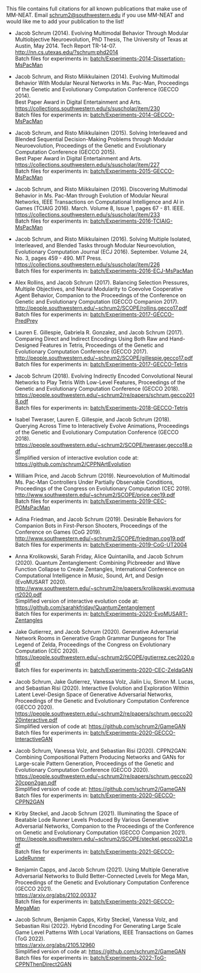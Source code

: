 This file contains full citations for all known publications that make use of MM-NEAT. Email schrum2@southwestern.edu if you use MM-NEAT and would like me to add your publication to the list!

* Jacob Schrum (2014). Evolving Multimodal Behavior Through Modular Multiobjective Neuroevolution, PhD Thesis, The University of Texas at Austin, May 2014. Tech Report TR-14-07.  
  http://nn.cs.utexas.edu/?schrum:phd2014    
  Batch files for experiments in: [batch/Experiments-2014-Dissertation-MsPacMan](https://github.com/schrum2/MM-NEAT/tree/master/batch/Experiments-2014-Dissertation-MsPacMan) 

* Jacob Schrum, and Risto Miikkulainen (2014). Evolving Multimodal Behavior With Modular Neural Networks in Ms. Pac-Man, Proceedings of the Genetic and Evolutionary Computation Conference (GECCO 2014).  
  Best Paper Award in Digital Entertainment and Arts.  
  https://collections.southwestern.edu/s/suscholar/item/230  
  Batch files for experiments in: [batch/Experiments-2014-GECCO-MsPacMan](https://github.com/schrum2/MM-NEAT/tree/master/batch/Experiments-2014-GECCO-MsPacMan)

* Jacob Schrum, and Risto Miikkulainen (2015). Solving Interleaved and Blended Sequential Decision-Making Problems through Modular Neuroevolution, Proceedings of the Genetic and Evolutionary Computation Conference (GECCO 2015).  
  Best Paper Award in Digital Entertainment and Arts.  
  https://collections.southwestern.edu/s/suscholar/item/227  
  Batch files for experiments in: [batch/Experiments-2015-GECCO-MsPacMan](https://github.com/schrum2/MM-NEAT/tree/master/batch/Experiments-2015-GECCO-MsPacMan)

* Jacob Schrum, and Risto Miikkulainen (2016). Discovering Multimodal Behavior in Ms. Pac-Man through Evolution of Modular Neural Networks, IEEE Transactions on Computational Intelligence and AI in Games (TCIAIG 2016). March. Volume 8, Issue 1, pages 67 - 81. IEEE.  
  https://collections.southwestern.edu/s/suscholar/item/233    
  Batch files for experiments in: [batch/Experiments-2016-TCIAIG-MsPacMan](https://github.com/schrum2/MM-NEAT/tree/master/batch/Experiments-2016-TCIAIG-MsPacMan)

* Jacob Schrum, and Risto Miikkulainen (2016). Solving Multiple Isolated, Interleaved, and Blended Tasks through Modular Neuroevolution, Evolutionary Computation Journal (ECJ 2016). September. Volume 24, No. 3, pages 459 - 490. MIT Press.  
  https://collections.southwestern.edu/s/suscholar/item/226   
  Batch files for experiments in: [batch/Experiments-2016-ECJ-MsPacMan](https://github.com/schrum2/MM-NEAT/tree/master/batch/Experiments-2016-ECJ-MsPacMan)

* Alex Rollins, and Jacob Schrum (2017). Balancing Selection Pressures, Multiple Objectives, and Neural Modularity to Coevolve Cooperative Agent Behavior, Companion to the Proceedings of the Conference on Genetic and Evolutionary Computation (GECCO Companion 2017).  
  http://people.southwestern.edu/~schrum2/SCOPE/rollins.gecco17.pdf   
  Batch files for experiments in: [batch/Experiments-2017-GECCO-PredPrey](https://github.com/schrum2/MM-NEAT/tree/master/batch/Experiments-2017-GECCO-PredPrey)

* Lauren E. Gillespie, Gabriela R. Gonzalez, and Jacob Schrum (2017). Comparing Direct and Indirect Encodings Using Both Raw and Hand-Designed Features in Tetris, Proceedings of the Genetic and Evolutionary Computation Conference (GECCO 2017).   
  http://people.southwestern.edu/~schrum2/SCOPE/gillespie.gecco17.pdf    
  Batch files for experiments in: [batch/Experiments-2017-GECCO-Tetris](https://github.com/schrum2/MM-NEAT/tree/master/batch/Experiments-2017-GECCO-Tetris)

* Jacob Schrum (2018). Evolving Indirectly Encoded Convolutional Neural Networks to Play Tetris With Low-Level Features, Proceedings of the Genetic and Evolutionary Computation Conference (GECCO 2018).   
  https://people.southwestern.edu/~schrum2/re/papers/schrum.gecco2018.pdf    
  Batch files for experiments in: [batch/Experiments-2018-GECCO-Tetris](https://github.com/schrum2/MM-NEAT/tree/master/batch/Experiments-2018-GECCO-Tetris)

* Isabel Tweraser, Lauren E. Gillespie, and Jacob Schrum (2018). Querying Across Time to Interactively Evolve Animations, Proceedings of the Genetic and Evolutionary Computation Conference (GECCO 2018).   
  https://people.southwestern.edu/~schrum2/SCOPE/tweraser.gecco18.pdf    
  Simplified version of interactive evolution code at: https://github.com/schrum2/CPPNArtEvolution

* William Price, and Jacob Schrum (2019). Neuroevolution of Multimodal Ms. Pac-Man Controllers Under Partially Observable Conditions, Proceedings of the Congress on Evolutionary Computation (CEC 2019).   
  http://www.southwestern.edu/~schrum2/SCOPE/price.cec19.pdf   
  Batch files for experiments in: [batch/Experiments-2019-CEC-POMsPacMan](https://github.com/schrum2/MM-NEAT/tree/master/batch/Experiments-2019-CEC-POMsPacMan)

* Adina Friedman, and Jacob Schrum (2019). Desirable Behaviors for Companion Bots in First-Person Shooters, Proceedings of the Conference on Games (CoG 2019).   
  http://www.southwestern.edu/~schrum2/SCOPE/friedman.cog19.pdf   
  Batch files for experiments in: [batch/Experiments-2019-CoG-UT2004](https://github.com/schrum2/MM-NEAT/tree/master/batch/Experiments-2019-CoG-UT2004)

* Anna Krolikowski, Sarah Friday, Alice Quintanilla, and Jacob Schrum (2020). Quantum Zentanglement: Combining Picbreeder and Wave Function Collapse to Create Zentangles, International Conference on Computational Intelligence in Music, Sound, Art, and Design (EvoMUSART 2020).   
  http://www.southwestern.edu/~schrum2/re/papers/krolikowski.evomusart2020.pdf    
  Simplified version of interactive evolution code at: https://github.com/sarahkfriday/QuantumZentanglement    
  Batch files for experiments in: [batch/Experiments-2020-EvoMUSART-Zentangles](https://github.com/schrum2/MM-NEAT/tree/master/batch/Experiments-2020-EvoMUSART-Zentangles)

* Jake Gutierrez, and Jacob Schrum (2020). Generative Adversarial Network Rooms in Generative Graph Grammar Dungeons for The Legend of Zelda, Proceedings of the Congress on Evolutionary Computation (CEC 2020).   
  https://people.southwestern.edu/~schrum2/SCOPE/gutierrez.cec2020.pdf  
  Batch files for experiments in: [batch/Experiments-2020-CEC-ZeldaGAN](https://github.com/schrum2/MM-NEAT/tree/master/batch/Experiments-2020-CEC-ZeldaGAN)

* Jacob Schrum, Jake Gutierrez, Vanessa Volz, Jialin Liu, Simon M. Lucas, and Sebastian Risi (2020). Interactive Evolution and Exploration Within Latent Level-Design Space of Generative Adversarial Networks, Proceedings of the Genetic and Evolutionary Computation Conference (GECCO 2020).   
  https://people.southwestern.edu/~schrum2/re/papers/schrum.gecco2020interactive.pdf   
  Simplified version of code at: https://github.com/schrum2/GameGAN   
  Batch files for experiments in: [batch/Experiments-2020-GECCO-InteractiveGAN](https://github.com/schrum2/MM-NEAT/tree/master/batch/Experiments-2020-GECCO-InteractiveGAN)

* Jacob Schrum, Vanessa Volz, and Sebastian Risi (2020). CPPN2GAN: Combining Compositional Pattern Producing Networks and GANs for Large-scale Pattern Generation, Proceedings of the Genetic and Evolutionary Computation Conference (GECCO 2020).   
  https://people.southwestern.edu/~schrum2/re/papers/schrum.gecco2020cppn2gan.pdf  
  Simplified version of code at: https://github.com/schrum2/GameGAN   
  Batch files for experiments in: [batch/Experiments-2020-GECCO-CPPN2GAN](https://github.com/schrum2/MM-NEAT/tree/master/batch/Experiments-2020-GECCO-CPPN2GAN)
  
* Kirby Steckel, and Jacob Schrum (2021). Illuminating the Space of Beatable Lode Runner Levels Produced By Various Generative Adversarial Networks, Companion to the Proceedings of the Conference on Genetic and Evolutionary Computation (GECCO Companion 2021).  
  http://people.southwestern.edu/~schrum2/SCOPE/steckel.gecco2021.pdf   
  Batch files for experiments in: [batch/Experiments-2021-GECCO-LodeRunner](https://github.com/schrum2/MM-NEAT/tree/master/batch/Experiments-2021-GECCO-LodeRunner)
  
* Benjamin Capps, and Jacob Schrum (2021). Using Multiple Generative Adversarial Networks to Build Better-Connected Levels for Mega Man, Proceedings of the Genetic and Evolutionary Computation Conference (GECCO 2021).   
  https://arxiv.org/abs/2102.00337  
  Batch files for experiments in: [batch/Experiments-2021-GECCO-MegaMan](https://github.com/schrum2/MM-NEAT/tree/master/batch/Experiments-2021-GECCO-MegaMan)  

* Jacob Schrum, Benjamin Capps, Kirby Steckel, Vanessa Volz, and Sebastian Risi (2022). Hybrid Encoding For Generating Large Scale Game Level Patterns With Local Variations, IEEE Transactions on Games (ToG 2022).   
  https://arxiv.org/abs/2105.12960  
  Simplified version of code at: https://github.com/schrum2/GameGAN   
  Batch files for experiments in: [batch/Experiments-2022-ToG-CPPNThenDirect2GAN](https://github.com/schrum2/MM-NEAT/tree/master/batch/Experiments-2022-ToG-CPPNThenDirect2GAN)

